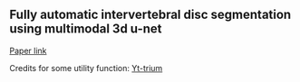 ## Fully automatic intervertebral disc segmentation using multimodal 3d u-net

[Paper link](https://ieeexplore.ieee.org/abstract/document/8753974)  
  
Credits for some utility function: [Yt-trium](https://github.com/Yt-trium/DeepSeg3D)